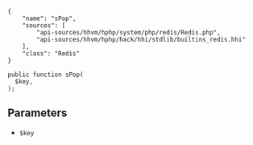``` yamlmeta
{
    "name": "sPop",
    "sources": [
        "api-sources/hhvm/hphp/system/php/redis/Redis.php",
        "api-sources/hhvm/hphp/hack/hhi/stdlib/builtins_redis.hhi"
    ],
    "class": "Redis"
}
```




``` Hack
public function sPop(
  $key,
);
```




## Parameters




+ ` $key `
<!-- HHAPIDOC -->
